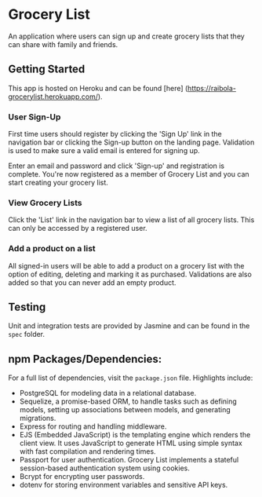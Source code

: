 # Grocery List
An application where users can sign up and create grocery lists that they can share with family and friends.

## Getting Started
This app is hosted on Heroku and can be found [here] (https://raibola-grocerylist.herokuapp.com/).

### User Sign-Up
First time users should register by clicking the 'Sign Up' link in the navigation bar or clicking the Sign-up button on the landing page. Validation is used to make sure a valid email is entered for signing up.

Enter an email and password and click 'Sign-up' and registration is complete. You're now registered as a member of Grocery List and you can start creating your grocery list.

### View Grocery Lists
Click the 'List' link in the navigation bar to view a list of all grocery lists. This can only be accessed by a registered user.

### Add a product on a list
All signed-in users will be able to add a product on a grocery list with the option of editing, deleting and marking it as purchased. Validations are also added so that you can never add an empty product.

## Testing
Unit and integration tests are provided by Jasmine and can be found in the `spec` folder. 

## npm Packages/Dependencies:
For a full list of dependencies, visit the `package.json` file. Highlights include:

* PostgreSQL for modeling data in a relational database.
* Sequelize, a promise-based ORM, to handle tasks such as defining models, setting up associations between models, and generating migrations.
* Express for routing and handling middleware.
* EJS (Embedded JavaScript) is the templating engine which renders the client view. It uses JavaScript to generate HTML using simple syntax with fast compilation and rendering times.
* Passport for user authentication. Grocery List implements a stateful session-based authentication system using cookies.
* Bcrypt for encrypting user passwords.
* dotenv for storing environment variables and sensitive API keys.
